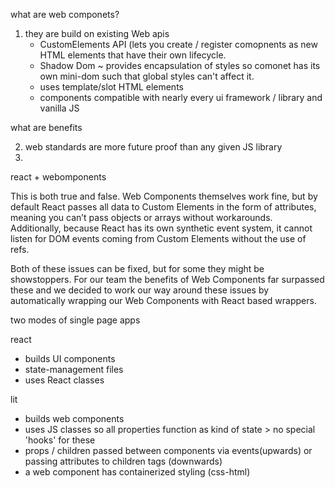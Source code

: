 what are web componets? 

1. they are build on existing Web apis
   - CustomElements API (lets you create / register comopnents as new HTML elements that have their own lifecycle.
   - Shadow Dom ~ provides encapsulation of styles so comonet has its own mini-dom such that global styles can't affect it.
   - uses template/slot HTML elements
   - components compatible with nearly every ui framework / library and vanilla JS

what are benefits

2. web standards are more future proof than any given JS library
3. 



react + webomponents

This is both true and false. Web Components themselves work fine, but by default React passes all data to Custom Elements in the form of attributes, meaning you can’t pass objects or arrays without workarounds. Additionally, because React has its own synthetic event system, it cannot listen for DOM events coming from Custom Elements without the use of refs.

Both of these issues can be fixed, but for some they might be showstoppers. For our team the benefits of Web Components far surpassed these and we decided to work our way around these issues by automatically wrapping our Web Components with React based wrappers.


two modes of single page apps

react 
- builds UI components
- state-management files
- uses React classes

lit
- builds web components
- uses JS classes so all properties function as kind of state > no special 'hooks' for these
- props / children passed between components via events(upwards) or passing attributes to children tags (downwards)
- a web component has containerized styling (css-html)
